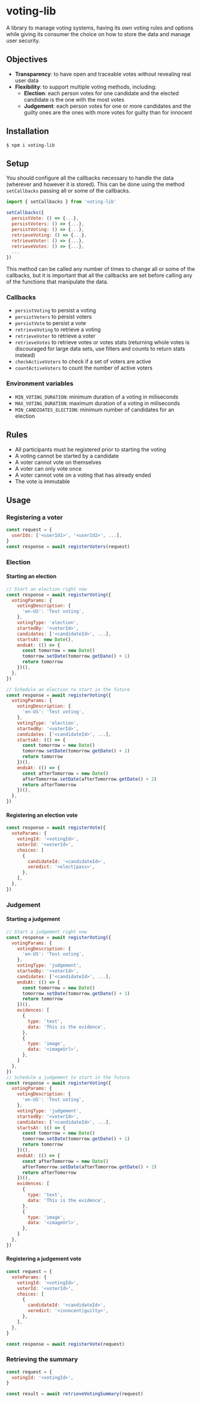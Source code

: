 # voting-lib

A library to manage voting systems, having its own voting rules and options while giving its consumer the choice on how to store the data and manage user security.

## Objectives

- **Transparency**: to have open and traceable votes without revealing real user data
- **Flexibility**: to support multiple voting methods, including:
  - **Election**: each person votes for one candidate and the elected candidate is the one with the most votes
  - **Judgement**: each person votes for one or more candidates and the guilty ones are the ones with more votes for guilty than for innocent

## Installation

    $ npm i voting-lib

## Setup

You should configure all the callbacks necessary to handle the data (wherever and however it is stored). This can be done using the method `setCallbacks` passing all or some of the callbacks.

```javascript
import { setCallbacks } from 'voting-lib'

setCallbacks({
  persistVote: () => {...},
  persistVoters: () => {...},
  persistVoting: () => {...},
  retrieveVoting: () => {...},
  retrieveVoter: () => {...},
  retrieveVotes: () => {...},
  ...
})
```

This method can be called any number of times to change all or some of the callbacks, but it is important that all the callbacks are set before calling any of the functions that manipulate the data.

### Callbacks

- `persistVoting` to persist a voting
- `persistVoters` to persist voters
- `persistVote` to persist a vote
- `retrieveVoting` to retrieve a voting
- `retrieveVoter` to retrieve a voter
- `retrieveVotes` to retrieve votes or votes stats (returning whole votes is discouraged for large data sets, use filters and counts to return stats instead)
- `checkActiveVoters` to check if a set of voters are active
- `countActiveVoters` to count the number of active voters

### Environment variables

- `MIN_VOTING_DURATION`: minimum duration of a voting in miliseconds
- `MAX_VOTING_DURATION`: maximum duration of a voting in miliseconds
- `MIN_CANDIDATES_ELECTION`: minimum number of candidates for an election

## Rules

- All participants must be registered prior to starting the voting
- A voting cannot be started by a candidate
- A voter cannot vote on themselves
- A voter can only vote once
- A voter cannot vote on a voting that has already ended
- The vote is immutable

## Usage

### Registering a voter

```javascript
const request = {
  userIds: ['<userId1>', '<userId2>', ...],
}
const response = await registerVoters(request)
```

### Election

#### Starting an election

```javascript
// Start an election right now
const response = await registerVoting({
  votingParams: {
    votingDescription: {
      'en-US': 'Test voting',
    },
    votingType: 'election',
    startedBy: '<voterId>',
    candidates: ['<candidateId>', ...],
    startsAt: new Date(),
    endsAt: (() => {
      const tomorrow = new Date()
      tomorrow.setDate(tomorrow.getDate() + 1)
      return tomorrow
    })(),
  },
})

// Schedule an election to start in the future
const response = await registerVoting({
  votingParams: {
    votingDescription: {
      'en-US': 'Test voting',
    },
    votingType: 'election',
    startedBy: '<voterId>',
    candidates: ['<candidateId>', ...],
    startsAt: (() => {
      const tomorrow = new Date()
      tomorrow.setDate(tomorrow.getDate() + 1)
      return tomorrow
    })(),
    endsAt: (() => {
      const afterTomorrow = new Date()
      afterTomorrow.setDate(afterTomorrow.getDate() + 2)
      return afterTomorrow
    })(),
  },
})
```

#### Registering an election vote

```javascript
const response = await registerVote({
  voteParams: {
    votingId: '<votingId>',
    voterId: '<voterId>',
    choices: [
      {
        candidateId: '<candidateId>',
        veredict: '<elect|pass>',
      },
    ],
  },
})
```

### Judgement

#### Starting a judgement

```javascript
// Start a judgement right now
const response = await registerVoting({
  votingParams: {
    votingDescription: {
      'en-US': 'Test voting',
    },
    votingType: 'judgement',
    startedBy: '<voterId>',
    candidates: ['<candidateId>', ...],
    endsAt: (() => {
      const tomorrow = new Date()
      tomorrow.setDate(tomorrow.getDate() + 1)
      return tomorrow
    })(),
    evidences: [
      {
        type: 'text',
        data: 'This is the evidence',
      },
      {
        type: 'image',
        data: '<imageUrl>',
      },
    ]
  },
})
// Schedule a judgement to start in the future
const response = await registerVoting({
  votingParams: {
    votingDescription: {
      'en-US': 'Test voting',
    },
    votingType: 'judgement',
    startedBy: '<voterId>',
    candidates: ['<candidateId>', ...],
    startsAt: (() => {
      const tomorrow = new Date()
      tomorrow.setDate(tomorrow.getDate() + 1)
      return tomorrow
    })(),
    endsAt: (() => {
      const afterTomorrow = new Date()
      afterTomorrow.setDate(afterTomorrow.getDate() + 2)
      return afterTomorrow
    })(),
    evidences: [
      {
        type: 'text',
        data: 'This is the evidence',
      },
      {
        type: 'image',
        data: '<imageUrl>',
      },
    ]
  },
})
```

#### Registering a judgement vote

```javascript
const request = {
  voteParams: {
    votingId: '<votingId>',
    voterId: '<voterId>',
    choices: [
      {
        candidateId: '<candidateId>',
        veredict: '<innocent|guilty>',
      },
    ],
  },
}

const response = await registerVote(request)
```

### Retrieving the summary

```javascript
const request = {
  votingId: '<votingId>',
}

const result = await retrieveVotingSummary(request)
```
